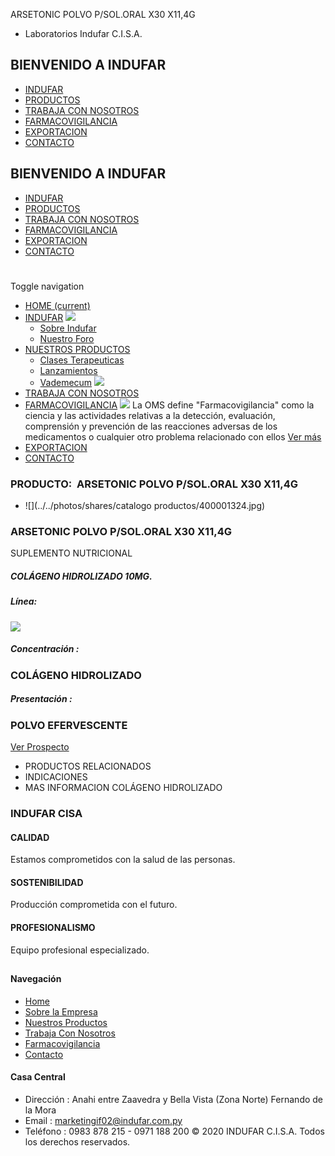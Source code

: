 ARSETONIC POLVO P/SOL.ORAL X30 X11,4G
- Laboratorios Indufar C.I.S.A.
## BIENVENIDO A INDUFAR
* [INDUFAR](3819726.html#)
* [PRODUCTOS](3819726.html#)
* [TRABAJA CON NOSOTROS](3819726.html#)
* [FARMACOVIGILANCIA](3819726.html#)
* [EXPORTACION](3819726.html#)
* [CONTACTO](3819726.html#)
## BIENVENIDO A INDUFAR
* [INDUFAR](../../index.html)
* [PRODUCTOS](../../productos.html)
* [TRABAJA CON NOSOTROS](../../trabaja_con_nosotros.html)
* [FARMACOVIGILANCIA](../../farmacovigilancia.html)
* [EXPORTACION](../../exportacion.html)
* [CONTACTO](../../contacto.html)
# 
Toggle navigation
* [HOME (current)](../../index.html)
* [INDUFAR](3819726.html#) 
  [![ ](../../photos/shares/Sistema/Menu/indufar_menul.jpg)](../../institucional.html)
  - [Sobre Indufar](../../institucional.html)
  - [Nuestro Foro](../../blog.html)
* [NUESTROS PRODUCTOS](3819726.html#) 
  - [Clases Terapeuticas](../clases_terapeuticas.html)
  - [Lanzamientos](../lanzamientos.html)
  - [Vademecum](../../productos.html)
  [![ ](../../photos/shares/Sistema/Menu/productos.png)](../../productos.html)
* [TRABAJA CON NOSOTROS](../../trabaja_con_nosotros.html)
* [FARMACOVIGILANCIA](3819726.html#) 
  [![ ](../../photos/shares/Sistema/Menu/TUBOS.png)](../../farmacovigilancia.html)
  La OMS define "Farmacovigilancia" como la ciencia y las actividades relativas a la detección, evaluación, comprensión y prevención de las reacciones adversas de los medicamentos o cualquier otro problema relacionado con ellos
  [Ver más](../../farmacovigilancia.html)
* [EXPORTACION](../../exportacion.html)
* [CONTACTO](../../contacto.html)
### PRODUCTO:  ARSETONIC POLVO P/SOL.ORAL X30 X11,4G
* ![](../../photos/shares/catalogo productos/400001324.jpg)
### **ARSETONIC POLVO P/SOL.ORAL X30 X11,4G**
SUPLEMENTO NUTRICIONAL
##### **COLÁGENO HIDROLIZADO 10MG.**
##### **Línea:**
[![](../../photos/shares/Laboratorios/lab_indufar.png)](../linea/1.html)
##### **Concentración :**
### COLÁGENO HIDROLIZADO
##### **Presentación :**
### POLVO EFERVESCENTE
[Ver Prospecto](../../files/shares/prospectos/400001324.pdf)
* PRODUCTOS RELACIONADOS
* INDICACIONES
* MAS INFORMACION
COLÁGENO HIDROLIZADO
### INDUFAR CISA
#### CALIDAD
Estamos comprometidos con la salud de las personas.
#### SOSTENIBILIDAD
Producción comprometida con el futuro.
#### PROFESIONALISMO
Equipo profesional especializado.
## 
#### Navegación
* [Home](../../index.html)
* [Sobre la Empresa](../../institucional.html)
* [Nuestros Productos](../../productos.html)
* [Trabaja Con Nosotros](../../trabaja_con_nosotros.html)
* [Farmacovigilancia](../../farmacovigilancia.html)
* [Contacto](../../contacto.html)
#### Casa Central
* Dirección : Anahi entre Zaavedra y Bella Vista (Zona Norte) Fernando de la Mora
* Email : [marketingif02@indufar.com.py](mailto:marketingif02@indufar.com.py)
* Teléfono : 0983 878 215 - 0971 188 200
© 2020 INDUFAR C.I.S.A. Todos los derechos reservados.